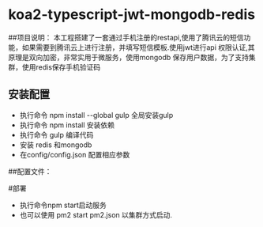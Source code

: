# koa2-typescript-jwt-mongodb-redis

##项目说明：
  本工程搭建了一套通过手机注册的restapi,使用了腾讯云的短信功能，如果需要到腾讯云上进行注册，并填写短信模板.使用jwt进行api 权限认证,其原理是双向加密，非常实用于微服务，使用mongodb 保存用户数据，为了支持集群，使用redis保存手机验证码
## 安装配置
* 执行命令 npm install --global gulp 全局安装gulp
* 执行命令 npm install 安装依赖
* 执行命令 gulp 编译代码
* 安装 redis 和mongodb
* 在config/config.json 配置相应参数

##配置文件：


#部署
* 执行命令npm start启动服务
* 也可以使用 pm2 start pm2.json 以集群方式启动.
   



